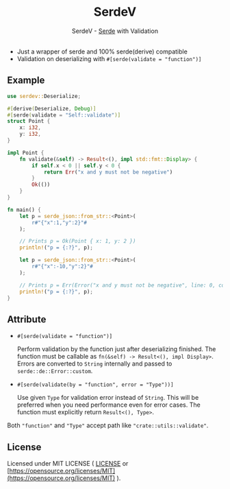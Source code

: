 <div align="center">
    <h1>SerdeV</h1>
    SerdeV - <a href="https://github.com/serde-rs/serde" target="_blank">Serde</a> with Validation
</div>

<br>

- Just a wrapper of serde and 100% serde(derive) compatible
- Validation on deserializing with `#[serde(validate = "function")]`

## Example

```rust
use serdev::Deserialize;

#[derive(Deserialize, Debug)]
#[serde(validate = "Self::validate")]
struct Point {
    x: i32,
    y: i32,
}

impl Point {
    fn validate(&self) -> Result<(), impl std::fmt::Display> {
        if self.x < 0 || self.y < 0 {
            return Err("x and y must not be negative")
        }
        Ok(())
    }
}

fn main() {
    let p = serde_json::from_str::<Point>(
        r#"{"x":1,"y":2}"#
    );

    // Prints p = Ok(Point { x: 1, y: 2 })
    println!("p = {:?}", p);

    let p = serde_json::from_str::<Point>(
        r#"{"x":-10,"y":2}"#
    );

    // Prints p = Err(Error("x and y must not be negative", line: 0, column: 0))
    println!("p = {:?}", p);
}
```

## Attribute

- `#[serde(validate = "function")]`

  Perform validation by the function just after deserializing finished. The function must be callable as `fn(&self) -> Result<(), impl Display>`. Errors are converted to `String` internally and passed to `serde::de::Error::custom`.

- `#[serde(validate(by = "function", error = "Type"))]`

  Use given `Type` for validation error instead of `String`. This will be preferred when you need performance even for error cases. The function must explicitly return `Result<(), Type>`.

Both `"function"` and `"Type"` accept path like `"crate::utils::validate"`.

## License

Licensed under MIT LICENSE ( [LICENSE](https://github.com/ohkami-rs/serdev/blob/main/LICENSE) or [https://opensource.org/licenses/MIT](https://opensource.org/licenses/MIT) ).